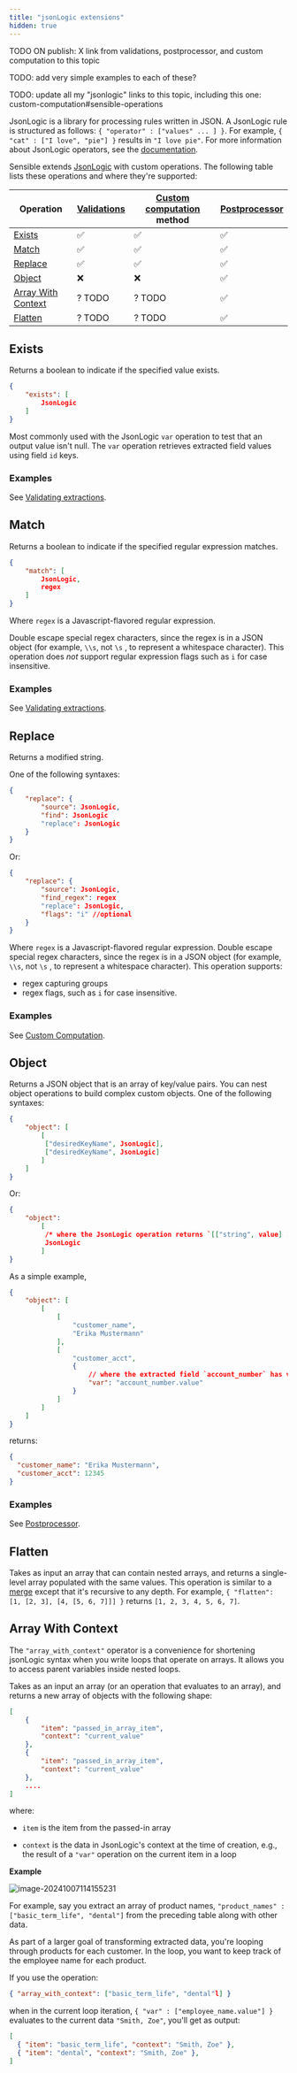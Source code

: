 ```yaml
---
title: "jsonLogic extensions"
hidden: true
---
```


TODO ON publish: X link from validations, postprocessor, and custom computation to this topic

TODO: add very simple examples to each of these?

TODO: update all my "jsonlogic" links to this topic, including this one: custom-computation#sensible-operations 



JsonLogic is a library for processing rules written in JSON. A JsonLogic rule is structured as follows: `{ "operator" : ["values" ... ] }`.  For example, `{ "cat" : ["I love", "pie"] }` results in `"I love pie"`. For more information about JsonLogic operators, see the [documentation](https://jsonlogic.com/operations.html).

Sensible extends [JsonLogic](https://jsonlogic.com/) with custom operations. The following table lists these operations and where they're supported:

| Operation                                              | [Validations](doc:validate-extractions) | [Custom computation](doc:custom-computation) method | [Postprocessor](doc:postprocessor) |
| ------------------------------------------------------ | --------------------------------------- | --------------------------------------------------- | ---------------------------------- |
| [Exists](doc:jsonlogic#exists)                         | ✅                                       | ✅                                                   | ✅                                  |
| [Match](doc:jsonlogic#match)                           | ✅                                       | ✅                                                   | ✅                                  |
| [Replace](doc:jsonlogic#replace)                       | ✅                                       | ✅                                                   | ✅                                  |
| [Object](doc:jsonlogic#object)                         | ❌                                       | ❌                                                   | ✅                                  |
| [Array With Context](doc:jsonlogic#array-with-context) | ? TODO                                  | ? TODO                                              | ✅                                  |
| [Flatten](doc:jsonlogic#flatten)                       | ? TODO                                  | ? TODO                                              | ✅                                  |



## Exists

Returns a boolean to indicate if the specified value exists.

```json
{
    "exists": [
        JsonLogic
    ]
}
```

Most commonly used with the JsonLogic `var`  operation to test that an output value isn't null. The  `var` operation retrieves extracted field values using field `id` keys. 

### Examples

See [Validating extractions](doc:validate-extractions#examples).

## Match

Returns a boolean to indicate if the specified regular expression matches.

```json
{
    "match": [
        JsonLogic,
        regex
    ]
}
```

 Where `regex` is a Javascript-flavored regular expression.

Double escape special regex characters, since the regex is in a JSON object (for example, `\\s`, not `\s` , to represent a whitespace character). This operation does *not* support regular expression flags such as `i` for case insensitive. 

### Examples

See [Validating extractions](doc:validate-extractions#examples). 

## Replace

Returns a modified string.

One of the following syntaxes:

```json
{
    "replace": {
        "source": JsonLogic,
        "find": JsonLogic
        "replace": JsonLogic
    }
}
```

Or:

```json
{
    "replace": {
        "source": JsonLogic,
        "find_regex": regex
        "replace": JsonLogic,
        "flags": "i" //optional
    }
}
```

Where `regex` is a Javascript-flavored regular expression.  Double escape special regex characters, since the regex is in a JSON object (for example, `\\s`, not `\s` , to represent a whitespace character). This operation supports:

- regex capturing groups
- regex flags, such as `i` for case insensitive. 

### Examples

 See [Custom Computation](doc:custom-computation#examples).

## Object

Returns a JSON object that is an array of key/value pairs. You can nest object operations to build complex custom objects.  One of the following syntaxes:

```json
{
    "object": [
        [
         ["desiredKeyName", JsonLogic],
         ["desiredKeyName", JsonLogic]
        ]
    ]
}
```

Or:

```json
{
    "object": 
        [
         /* where the JsonLogic operation returns `[["string", value] ...]`, e.g., map  */
         JsonLogic
        ]
}
```

As a simple example,  

```json
{
    "object": [
        [
            [
                "customer_name",
                "Erika Mustermann"
            ],
            [
                "customer_acct",
                {
                    // where the extracted field `account_number` has value `12345`
                    "var": "account_number.value"
                }
            ]
        ]
    ]
}
```

returns:

```json
{
  "customer_name": "Erika Mustermann",
  "customer_acct": 12345
}
```

### Examples

See [Postprocessor](doc:postprocessor#examples). 

## Flatten

Takes as input an array that can contain nested arrays, and returns a single-level array populated with the same values.  This operation is similar to a [merge](https://jsonlogic.com/operations.html#merge) except that it's recursive to any depth. For example,  `{ "flatten": [1, [2, 3], [4, [5, 6, 7]]] }` returns `[1, 2, 3, 4, 5, 6, 7]`.

## Array With Context

The `"array_with_context"` operator is a convenience for shortening jsonLogic syntax when you write loops that operate on arrays. It allows you to access parent variables inside nested loops.

Takes as an input an array (or an operation that evaluates to an array), and returns a new array of objects with the following shape: 

```json
[
    {
        "item": "passed_in_array_item",
        "context": "current_value"
    },
    {
        "item": "passed_in_array_item",
        "context": "current_value"
    },
    ....
]
```

where:

- `item` is the item from the passed-in array

- `context` is the data in JsonLogic's context at the time of creation, e.g., the result of a  `"var"` operation on the current item in a loop

  

**Example**





![image-20241007114155231](C:\Users\franc\AppData\Roaming\Typora\typora-user-images\image-20241007114155231.png)

For example, say you extract an array of product names,  `"product_names" : ["basic_term_life", "dental"]`  from the preceding table along with other data.       

As part of a larger goal of transforming extracted data, you're looping through products for each customer. In the loop, you want to keep track of the employee name for each product. 

If you use the operation:

```json
{ "array_with_context": ["basic_term_life", "dental"l] }
```

when in the current loop iteration,  `{ "var" : ["employee_name.value"] }`   evaluates to the current data  `"Smith, Zoe"`, you'll get as output: 



```json
[
  { "item": "basic_term_life", "context": "Smith, Zoe" },
  { "item": "dental", "context": "Smith, Zoe" },
]
```







